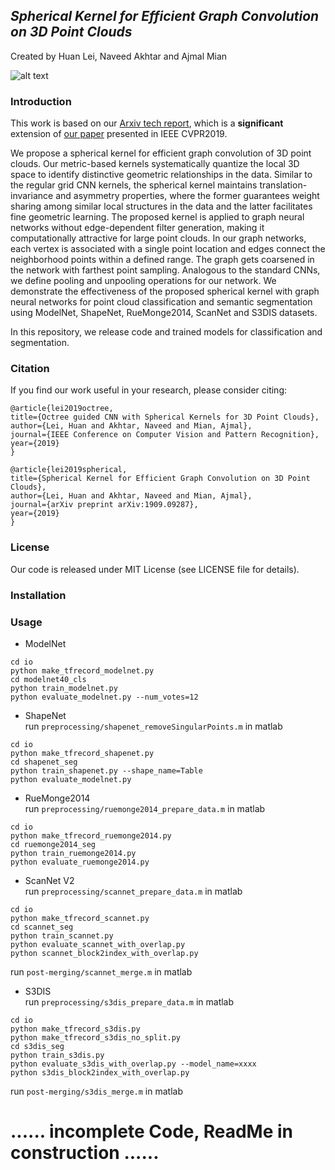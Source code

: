 ## *Spherical Kernel for Efficient Graph Convolution on 3D Point Clouds*
Created by Huan Lei, Naveed Akhtar and Ajmal Mian

![alt text](https://github.com/hlei-ziyan/SPH3D-GCN/blob/master/image/intro_arch.png)

### Introduction
This work is based on our [Arxiv tech report](https://arxiv.org/abs/1909.09287), which is a **significant** extension of [our paper](http://openaccess.thecvf.com/content_CVPR_2019/html/Lei_Octree_Guided_CNN_With_Spherical_Kernels_for_3D_Point_Clouds_CVPR_2019_paper.html) presented in IEEE CVPR2019.

We propose a spherical kernel for efficient graph convolution of 3D point clouds. 
Our metric-based kernels systematically quantize the local 3D space 
to identify distinctive geometric relationships in the data. Similar to the regular grid CNN kernels, the spherical kernel maintains translation-invariance and asymmetry properties, where the former guarantees weight sharing among similar local structures in the  data and the latter facilitates fine geometric learning. 
The proposed kernel is applied to graph neural networks without edge-dependent filter generation, making it computationally attractive for large point clouds. 
In our graph networks, each vertex is associated with a single point location and edges connect the neighborhood points within a defined range. The graph gets coarsened in the network with farthest point sampling. 
Analogous to the standard CNNs, we define pooling and unpooling operations for our network. 
We demonstrate the effectiveness of the proposed spherical kernel with graph neural networks for point cloud classification and semantic segmentation  using ModelNet, ShapeNet, RueMonge2014, ScanNet and S3DIS datasets.

In this repository, we release code and trained models for classification and segmentation.

### Citation
If you find our work useful in your research, please consider citing:

```
@article{lei2019octree,  
title={Octree guided CNN with Spherical Kernels for 3D Point Clouds},  
author={Lei, Huan and Akhtar, Naveed and Mian, Ajmal},  
journal={IEEE Conference on Computer Vision and Pattern Recognition},  
year={2019}  
}  
```
```
@article{lei2019spherical,  
title={Spherical Kernel for Efficient Graph Convolution on 3D Point Clouds},  
author={Lei, Huan and Akhtar, Naveed and Mian, Ajmal},  
journal={arXiv preprint arXiv:1909.09287},  
year={2019}  
}
```

### License
Our code is released under MIT License (see LICENSE file for details).

### Installation


### Usage

- ModelNet
```
cd io
python make_tfrecord_modelnet.py 
cd modelnet40_cls 
python train_modelnet.py  
python evaluate_modelnet.py --num_votes=12  
```

- ShapeNet  
run `preprocessing/shapenet_removeSingularPoints.m` in matlab  
```
cd io   
python make_tfrecord_shapenet.py    
cd shapenet_seg   
python train_shapenet.py --shape_name=Table    
python evaluate_modelnet.py  
```

- RueMonge2014  
run `preprocessing/ruemonge2014_prepare_data.m` in matlab  
```
cd io 
python make_tfrecord_ruemonge2014.py    
cd ruemonge2014_seg    
python train_ruemonge2014.py  
python evaluate_ruemonge2014.py  
```

- ScanNet V2  
run `preprocessing/scannet_prepare_data.m` in matlab  
```
cd io  
python make_tfrecord_scannet.py  
cd scannet_seg  
python train_scannet.py  
python evaluate_scannet_with_overlap.py  
python scannet_block2index_with_overlap.py    
```
run `post-merging/scannet_merge.m` in matlab  

- S3DIS  
run `preprocessing/s3dis_prepare_data.m` in matlab  
```
cd io  
python make_tfrecord_s3dis.py    
python make_tfrecord_s3dis_no_split.py    
cd s3dis_seg  
python train_s3dis.py    
python evaluate_s3dis_with_overlap.py --model_name=xxxx    
python s3dis_block2index_with_overlap.py
```
run `post-merging/s3dis_merge.m` in matlab  

# ...... incomplete Code, ReadMe in construction ......
